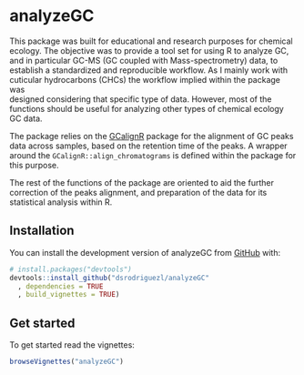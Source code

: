 
<!-- README.md is generated from README.Rmd. Please edit that file -->

# analyzeGC

<!-- badges: start -->
<!-- badges: end -->

This package was built for educational and research purposes for
chemical ecology. The objective was to provide a tool set for using R to
analyze GC, and in particular GC-MS (GC coupled with Mass-spectrometry)
data, to establish a standardized and reproducible workflow. As I mainly
work with cuticular hydrocarbons (CHCs) the workflow implied within the
package was  
designed considering that specific type of data. However, most of the
functions should be useful for analyzing other types of chemical ecology
GC data.

The package relies on the
[GCalignR](https://github.com/mottensmann/GCalignR) package for the
alignment of GC peaks data across samples, based on the retention time
of the peaks. A wrapper around the `GCalignR::align_chromatograms` is
defined within the package for this purpose.

The rest of the functions of the package are oriented to aid the further
correction of the peaks alignment, and preparation of the data for its
statistical analysis within R.

## Installation

You can install the development version of analyzeGC from
[GitHub](https://github.com/) with:

``` r
# install.packages("devtools")
devtools::install_github("dsrodriguezl/analyzeGC"
  , dependencies = TRUE
  , build_vignettes = TRUE)
```

## Get started

To get started read the vignettes:

``` r
browseVignettes("analyzeGC")
```
